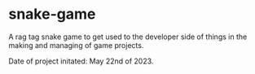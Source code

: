# snake-game
A rag tag snake game to get used to the developer side of things in the making and managing of game projects. 

Date of project initated: May 22nd of 2023. 
